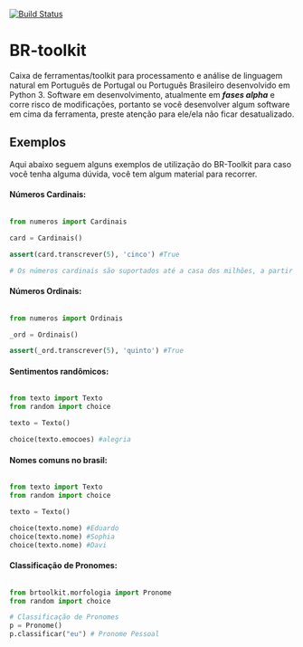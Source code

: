 [![Build Status](https://travis-ci.org/BRToolkit/br-toolkit.svg?branch=master)](https://travis-ci.org/BRToolkit/br-toolkit)
# BR-toolkit
Caixa de ferramentas/toolkit para processamento e análise de linguagem natural em Português de Portugal ou Português Brasileiro desenvolvido em Python 3. Software em desenvolvimento, atualmente em ***fases alpha*** e corre risco de modificações, portanto se você desenvolver algum software em cima da ferramenta, preste atenção para ele/ela não ficar desatualizado.

## Exemplos
Aqui abaixo seguem alguns exemplos de utilização do BR-Toolkit para caso você tenha alguma dúvida, você tem algum material para recorrer.

#### Números Cardinais:

```python

from numeros import Cardinais

card = Cardinais()

assert(card.transcrever(5), 'cinco') #True

# Os números cardinais são suportados até a casa dos milhões, a partir disto, todos os números não podem ser testados!
```

#### Números Ordinais:

```python

from numeros import Ordinais

_ord = Ordinais()

assert(_ord.transcrever(5), 'quinto') #True
```

#### Sentimentos randômicos:

```python

from texto import Texto
from random import choice

texto = Texto()

choice(texto.emocoes) #alegria
```

#### Nomes comuns no brasil:

```python

from texto import Texto
from random import choice

texto = Texto()

choice(texto.nome) #Eduardo
choice(texto.nome) #Sophia
choice(texto.nome) #Davi
```

#### Classificação de Pronomes:

```python

from brtoolkit.morfologia import Pronome
from random import choice

# Classificação de Pronomes
p = Pronome()
p.classificar("eu") # Pronome Pessoal

```
